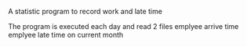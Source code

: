 A statistic program to record work and late time

The program is executed each day and read 2 files
    emplyee arrive time
    emplyee late time on current month
